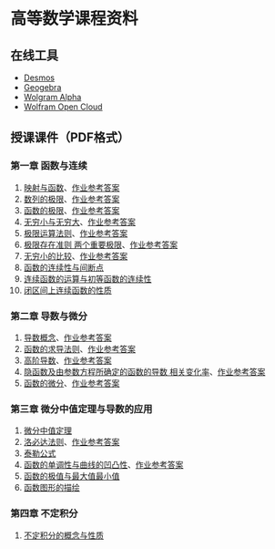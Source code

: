 # 高等数学课程资料

## 在线工具
* [Desmos](https://www.desmos.com/calculator)
* [Geogebra](https://www.geogebra.org/apps)
* [Wolgram Alpha](https://www.wolframalpha.com)
* [Wolfram Open Cloud](https://www.open.wolframcloud.com)

## 授课课件（PDF格式）

### 第一章 函数与连续
1. [映射与函数](sections/0101_映射与函数.pdf)、[作业参考答案](answers/0101_answer.pdf)
2. [数列的极限](sections/0102_数列的极限.pdf)、[作业参考答案](answers/0102_answer.pdf)
3. [函数的极限](sections/0103_函数的极限.pdf)、[作业参考答案](answers/0103_answer.pdf)
4. [无穷小与无穷大](sections/0104_无穷小与无穷大.pdf)、[作业参考答案](answers/0104_answer.pdf)
5. [极限运算法则](sections/0105_极限运算法则.pdf)、[作业参考答案](answers/0105_answer.pdf)
6. [极限存在准则 两个重要极限](sections/0106_极限存在准则-两个重要极限.pdf)、[作业参考答案](answers/0106_answer.pdf)
7. [无穷小的比较](sections/0107_无穷小的比较.pdf)、[作业参考答案](answers/0107_answer.pdf)
8. [函数的连续性与间断点](sections/0108_函数的连续性与间断点.pdf)
9. [连续函数的运算与初等函数的连续性](sections/0109_连续函数的运算与初等函数的连续性.pdf)
10. [闭区间上连续函数的性质](sections/0110_闭区间上连续函数的性质.pdf)

### 第二章 导数与微分
1. [导数概念](sections/0201_导数概念.pdf)、[作业参考答案](answers/0201_answer.pdf)
2. [函数的求导法则](sections/0202_函数的求导法则.pdf)、[作业参考答案](answers/0202_answer.pdf)
3. [高阶导数](sections/0203_高阶导数.pdf)、[作业参考答案](answers/0203_answer.pdf)
4. [隐函数及由参数方程所确定的函数的导数 相关变化率](sections/0204_隐函数及由参数方程所确定的函数的导数-相关变化率.pdf)、[作业参考答案](answers/0204_answer.pdf)
5. [函数的微分](sections/0205_函数的微分.pdf)、[作业参考答案](answers/0205_answer.pdf)

### 第三章 微分中值定理与导数的应用
1. [微分中值定理](sections/0301_微分中值定理.pdf)
2. [洛必达法则](sections/0302_洛必达法则.pdf)、[作业参考答案](answers/0302_answer.pdf)
3. [泰勒公式](sections/0303_泰勒公式.pdf)
4. [函数的单调性与曲线的凹凸性](sections/0304_函数的单调性与曲线的凹凸性.pdf)、[作业参考答案](answers/0304_answer.pdf)
5. [函数的极值与最大值最小值](sections/0305_函数的极值与最大值最小值.pdf)
6. [函数图形的描绘](sections/0306_函数图形的描绘.pdf)

### 第四章 不定积分
1. [不定积分的概念与性质](sections/0401_不定积分的概念与性质.pdf)
